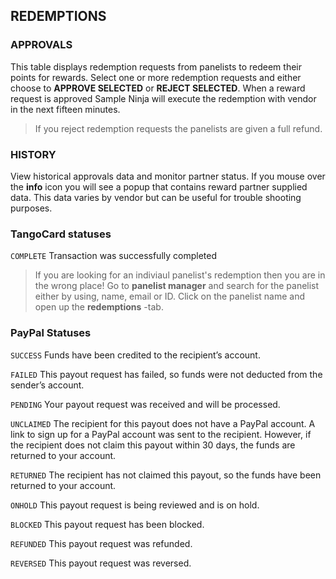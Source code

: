 ## REDEMPTIONS

### APPROVALS

This table displays redemption requests from panelists to redeem their points for rewards. Select one or more redemption requests and either choose to **APPROVE SELECTED** or **REJECT SELECTED**. When a reward request is approved Sample Ninja will execute the redemption with vendor in the next fifteen minutes.

> If you reject redemption requests the panelists are given a full refund.

### HISTORY

View historical approvals data and monitor partner status. If you mouse over the **info** icon you will see a popup that contains reward partner supplied data. This data varies by vendor but can be useful for trouble shooting purposes.

### TangoCard statuses

```COMPLETE``` Transaction was successfully completed

> If you are looking for an indiviaul panelist's redemption then you are in the wrong place! Go to **panelist manager** and search for the panelist either by using, name, email or ID. Click on the panelist name and open up the **redemptions** -tab.

### PayPal Statuses

```SUCCESS``` Funds have been credited to the recipient’s account.

```FAILED``` This payout request has failed, so funds were not deducted from the sender’s account.

```PENDING``` Your payout request was received and will be processed.

```UNCLAIMED``` The recipient for this payout does not have a PayPal account. A link to sign up for a PayPal account was sent to the recipient. However, if the recipient does not claim this payout within 30 days, the funds are returned to your account.

```RETURNED``` The recipient has not claimed this payout, so the funds have been returned to your account.

```ONHOLD``` This payout request is being reviewed and is on hold.

```BLOCKED``` This payout request has been blocked.

```REFUNDED``` This payout request was refunded.

```REVERSED``` This payout request was reversed.
